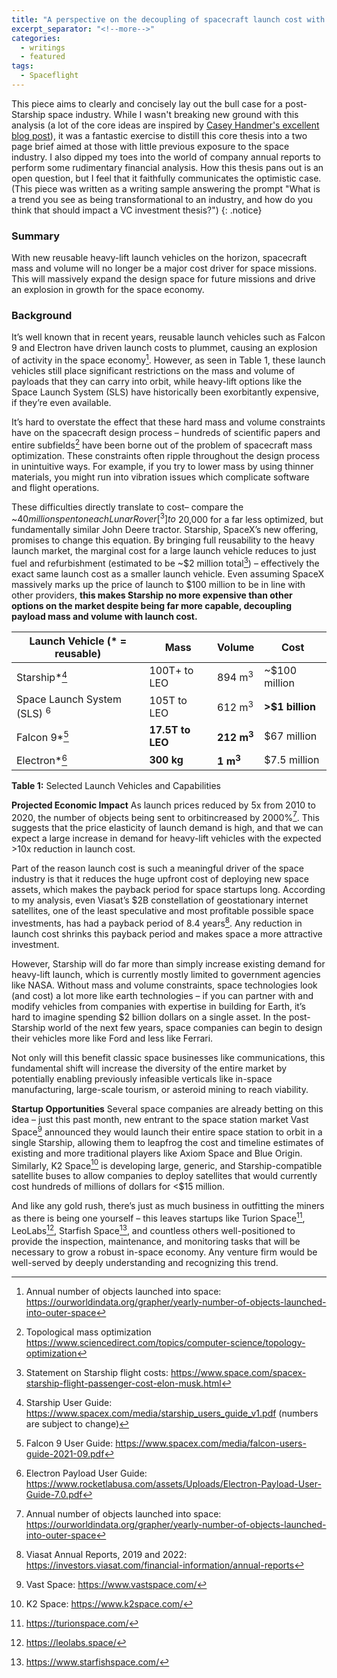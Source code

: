 ```yaml
---
title: "A perspective on the decoupling of spacecraft launch cost with mass and volume"
excerpt_separator: "<!--more-->"
categories:
  - writings
  - featured
tags:
  - Spaceflight
---
```


This piece aims to clearly and concisely lay out the bull case for a post-Starship space industry. While I wasn't breaking new ground with this analysis (a lot of the core ideas are inspired by [Casey Handmer's excellent blog post](https://caseyhandmer.wordpress.com/2021/10/28/starship-is-still-not-understood/)), it was a fantastic exercise to distill this core thesis into a two page brief aimed at those with little previous exposure to the space industry. I also dipped my toes into the world of company annual reports to perform some rudimentary financial analysis. How this thesis pans out is an open question, but I feel that it faithfully communicates the optimistic case. (This piece was written as a writing sample answering the prompt "What is a trend you see as being transformational to an industry, and how do you think that should impact a VC investment thesis?")
{: .notice}

### Summary

With new reusable heavy-lift launch vehicles on the horizon, spacecraft mass and volume will no longer be a major cost driver for space missions. This will massively expand the design space for future missions and drive an explosion in growth for the space economy.

### Background
It’s well known that in recent years, reusable launch vehicles such as Falcon 9 and Electron have driven launch costs to plummet, causing an explosion of activity in the space economy[^1]. However, as seen in Table 1, these launch vehicles still place significant restrictions on the mass and volume of payloads that they can carry into orbit, while heavy-lift options like the Space Launch System (SLS) have historically been exorbitantly expensive, if they’re even available.


It’s hard to overstate the effect that these hard mass and volume constraints have on the spacecraft design process – hundreds of scientific papers and entire subfields[^2] have been borne out of the problem of spacecraft mass optimization. These constraints often ripple throughout the design process in unintuitive ways. For example, if you try to lower mass by using thinner materials, you might run into vibration issues which complicate software and flight operations.


These difficulties directly translate to cost– compare the ~$40 million spent on each Lunar Rover[^3] to ~$20,000 for a far less optimized, but fundamentally similar John Deere tractor. Starship, SpaceX’s new offering, promises to change this equation. By bringing full reusability to the heavy launch market, the marginal cost for a large launch vehicle reduces to just fuel and refurbishment (estimated to be ~$2 million total[^4]) – effectively the exact same launch cost as a smaller launch vehicle. Even assuming SpaceX massively marks up the price of launch to $100 million to be in line with other providers, **this makes Starship no more expensive than other options on the market despite being far more capable, decoupling payload mass and volume with launch cost.**


| **Launch Vehicle** (* = reusable)         | **Mass**         | **Volume**            | **Cost**        |
|-------------------------------------------|------------------|-----------------------|-----------------|
| Starship*[^5]                     | 100T+ to LEO     | 894 m<sup>3</sup>     | ~$100 million   |
| Space Launch System (SLS) <sup> 6  </sup> | 105T to LEO      | 612 m<sup>3</sup>     | **>$1 billion** |
| Falcon 9*[^7]                     | **17.5T to LEO** | **212 m<sup>3</sup>** | $67 million     |
| Electron*[^8]                     | **300 kg**       | **1 m<sup>3</sup>**   | $7.5 million    |

**Table 1:** Selected Launch Vehicles and Capabilities

**Projected Economic Impact**
As launch prices reduced by 5x from 2010 to 2020, the number of objects being sent to orbitincreased by 2000%[^9]. This suggests that the price elasticity of launch demand is high, and that we can expect a large increase in demand for heavy-lift vehicles with the expected >10x reduction in launch cost.


Part of the reason launch cost is such a meaningful driver of the space industry is that it reduces the huge upfront cost of deploying new space assets, which makes the payback period for space startups long. According to my analysis, even Viasat’s $2B constellation of geostationary internet satellites, one of the least speculative and most profitable possible space investments, has had a payback period of 8.4 years[^10]. Any reduction in launch cost shrinks this payback
period and makes space a more attractive investment.

However, Starship will do far more than simply increase existing demand for heavy-lift launch, which is currently mostly limited to government agencies like NASA. Without mass and volume constraints, space technologies look (and cost) a lot more like earth technologies – if you can partner with and modify vehicles from companies with expertise in building for Earth, it’s hard to imagine spending $2 billion dollars on a single asset. In the post-Starship world of the next few years, space companies can begin to design their vehicles more like Ford and less like Ferrari.

Not only will this benefit classic space businesses like communications, this fundamental shift will increase the diversity of the entire market by potentially enabling previously infeasible verticals like in-space manufacturing, large-scale tourism, or asteroid mining to reach viability.

**Startup Opportunities**
Several space companies are already betting on this idea – just this past month, new entrant to the space station market Vast Space[^11] announced they would launch their entire space station to orbit in a single Starship, allowing them to leapfrog the cost and timeline estimates of existing and more traditional players like Axiom Space and Blue Origin. Similarly, K2 Space[^12] is developing large, generic, and Starship-compatible satellite buses to allow companies to deploy satellites that would currently cost hundreds of millions of dollars for <$15 million.

And like any gold rush, there’s just as much business in outfitting the miners as there is being one yourself – this leaves startups like Turion Space[^13], LeoLabs[^14], Starfish Space[^15], and countless others well-positioned to provide the inspection, maintenance, and monitoring tasks that will be necessary to grow a robust in-space economy. Any venture firm would be well-served by deeply understanding and recognizing this trend.

[^1]: Annual number of objects launched into space: https://ourworldindata.org/grapher/yearly-number-of-objects-launched-into-outer-space

[^2]: Topological mass optimization https://www.sciencedirect.com/topics/computer-science/topology-optimization

[^3]: The Apollo Lunar Roving Vehicle https://nssdc.gsfc.nasa.gov/planetary/lunar/apollo_lrv.html 

[^4]: Statement on Starship flight costs: https://www.space.com/spacex-starship-flight-passenger-cost-elon-musk.html 

[^5]: Starship User Guide: https://www.spacex.com/media/starship_users_guide_v1.pdf (numbers are subject to change) 

[^6]: SLS Launch Capabilities: https://www.nasa.gov/sites/default/files/atoms/files/sls_lift_capabilities_and_configurations_508_08202018_0.pdf 

[^7]: Falcon 9 User Guide: https://www.spacex.com/media/falcon-users-guide-2021-09.pdf 

[^8]: Electron Payload User Guide: https://www.rocketlabusa.com/assets/Uploads/Electron-Payload-User-Guide-7.0.pdf

[^9]: Annual number of objects launched into space: https://ourworldindata.org/grapher/yearly-number-of-objects-launched-into-outer-space 

[^10]: Viasat Annual Reports, 2019 and 2022: https://investors.viasat.com/financial-information/annual-reports 

[^11]: Vast Space: https://www.vastspace.com/ 

[^12]: K2 Space: https://www.k2space.com/ 

[^13]: https://turionspace.com/ 

[^14]: https://leolabs.space/

[^15]: https://www.starfishspace.com/